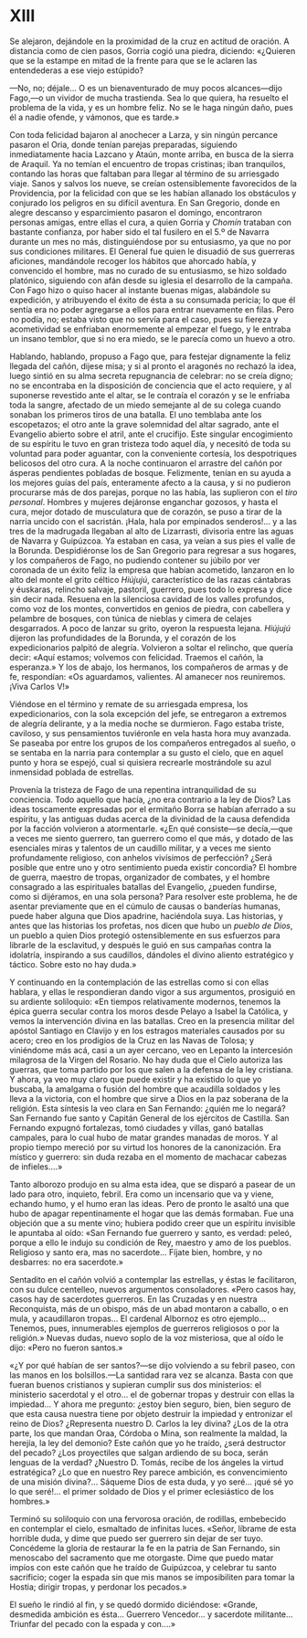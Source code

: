# XIII

Se alejaron, dejándole en la proximidad de la cruz en actitud de oración.
A distancia como de cien pasos, Gorria cogió una piedra, diciendo: «¿Quieren
que se la estampe en mitad de la frente para que se le aclaren las entendederas
a ese viejo estúpido?

—No, no; déjale... O es un bienaventurado de muy pocos alcances—dijo Fago,—o un
vividor de mucha trastienda. Sea lo que quiera, ha resuelto el problema de la
vida, y es un hombre feliz. No se le haga ningún daño, pues él a nadie ofende,
y vámonos, que es tarde.»

Con toda felicidad bajaron al anochecer a Larza, y sin ningún percance pasaron
el Oria, donde tenían parejas preparadas, siguiendo inmediatamente hacia
Lazcano y Ataún, monte arriba, en busca de la sierra de Araquil. Ya no temían
el encuentro de tropas cristinas; iban tranquilos, contando las horas que
faltaban para llegar al término de su arriesgado viaje. Sanos y salvos los
nueve, se creían ostensiblemente favorecidos de la Providencia, por la
felicidad con que se les habían allanado los obstáculos y conjurado los
peligros en su difícil aventura. En San Gregorio, donde en alegre descanso
y esparcimiento pasaron el domingo, encontraron personas amigas, entre ellas el
cura, a quien Gorria y *Chomín* trataban con bastante confianza, por haber sido
el tal fusilero en el 5.º de Navarra durante un mes no más, distinguiéndose por
su entusiasmo, ya que no por sus condiciones militares. El General fue quien le
disuadió de sus guerreras aficiones, mandándole recoger los hábitos que
ahorcado había, y convencido el hombre, mas no curado de su entusiasmo, se hizo
soldado platónico, siguiendo con afán desde su iglesia el desarrollo de la
campaña. Con Fago hizo o quiso hacer al instante buenas migas, alabándole su
expedición, y atribuyendo el éxito de ésta a su consumada pericia; lo que él
sentía era no poder agregarse a ellos para entrar nuevamente en filas. Pero no
podía, no; estaba visto que no servía para el caso, pues su fiereza
y acometividad se enfriaban enormemente al empezar el fuego, y le entraba un
insano temblor, que si no era miedo, se le parecía como un huevo a otro.

Hablando, hablando, propuso a Fago que, para festejar dignamente la feliz
llegada del cañón, dijese misa; y si al pronto el aragonés no rechazó la idea,
luego sintió en su alma secreta repugnancia de celebrar: no se creía digno; no
se encontraba en la disposición de conciencia que el acto requiere, y al
suponerse revestido ante el altar, se le contraía el corazón y se le enfriaba
toda la sangre, afectado de un miedo semejante al de su colega cuando sonaban
los primeros tiros de una batalla. El uno temblaba ante los escopetazos; el
otro ante la grave solemnidad del altar sagrado, ante el Evangelio abierto
sobre el atril, ante el crucifijo. Este singular encogimiento de su espíritu le
tuvo en gran tristeza todo aquel día, y necesitó de toda su voluntad para poder
aguantar, con la conveniente cortesía, los despotriques belicosos del otro
cura. A la noche continuaron el arrastre del cañón por ásperas pendientes
pobladas de bosque. Felizmente, tenían en su ayuda a los mejores guías del
país, enteramente afecto a la causa, y si no pudieron procurarse más de dos
parejas, porque no las había, las suplieron con el *tiro personal*. Hombres
y mujeres dejáronse enganchar gozosos, y hasta el cura, mejor dotado de
musculatura que de corazón, se puso a tirar de la narria uncido con el
sacristán. ¡Hala, hala por empinados senderos!... y a las tres de la madrugada
llegaban al alto de Lizarrasti, divisoria entre las aguas de Navarra
y Guipúzcoa. Ya estaban en casa, ya veían a sus pies el valle de la Borunda.
Despidiéronse los de San Gregorio para regresar a sus hogares, y los compañeros
de Fago, no pudiendo contener su júbilo por ver coronada de un éxito feliz la
empresa que habían acometido, lanzaron en lo alto del monte el grito céltico
*Hiújujú*, característico de las razas cántabras y éuskaras, relincho salvaje,
pastoril, guerrero, pues todo lo expresa y dice sin decir nada. Resuena en la
silenciosa cavidad de los valles profundos, como voz de los montes, convertidos
en genios de piedra, con cabellera y pelambre de bosques, con túnica de nieblas
y cimera de celajes desgarrados. A poco de lanzar su grito, oyeron la respuesta
lejana. *Hiújujú* dijeron las profundidades de la Borunda, y el corazón de los
expedicionarios palpitó de alegría. Volvieron a soltar el relincho, que quería
decir: «Aquí estamos; volvemos con felicidad. Traemos el cañón, la esperanza.»
Y los de abajo, los hermanos, los compañeros de armas y de fe, respondían: «Os
aguardamos, valientes. Al amanecer nos reuniremos. ¡Viva Carlos V!»

Viéndose en el término y remate de su arriesgada empresa, los expedicionarios,
con la sola excepción del jefe, se entregaron a extremos de alegría delirante,
y a la media noche se durmieron. Fago estaba triste, caviloso, y sus
pensamientos tuviéronle en vela hasta hora muy avanzada. Se paseaba por entre
los grupos de los compañeros entregados al sueño, o se sentaba en la narria
para contemplar a su gusto el cielo, que en aquel punto y hora se espejó, cual
si quisiera recrearle mostrándole su azul inmensidad poblada de estrellas.

Provenía la tristeza de Fago de una repentina intranquilidad de su conciencia.
Todo aquello que hacía, ¿no era contrario a la ley de Dios? Las ideas
toscamente expresadas por el ermitaño Borra se habían aferrado a su espíritu,
y las antiguas dudas acerca de la divinidad de la causa defendida por la
facción volvieron a atormentarle. «¿En qué consiste—se decía,—que a veces me
siento guerrero, tan guerrero como el que más, y dotado de las esenciales miras
y talentos de un caudillo militar, y a veces me siento profundamente religioso,
con anhelos vivísimos de perfección? ¿Será posible que entre uno y otro
sentimiento pueda existir concordia? El hombre de guerra, maestro de tropas,
organizador de combates, y el hombre consagrado a las espirituales batallas del
Evangelio, ¿pueden fundirse, como si dijéramos, en una sola persona? Para
resolver este problema, he de asentar previamente que en el cúmulo de causas
o banderías humanas, puede haber alguna que Dios apadrine, haciéndola suya. Las
historias, y antes que las historias los profetas, nos dicen que hubo un
*pueblo de Dios*, un pueblo a quien Dios protegió ostensiblemente en sus
esfuerzos para librarle de la esclavitud, y después le guió en sus campañas
contra la idolatría, inspirando a sus caudillos, dándoles el divino aliento
estratégico y táctico. Sobre esto no hay duda.»

Y continuando en la contemplación de las estrellas como si con ellas hablara,
y ellas le respondieran dando vigor a sus argumentos, prosiguió en su ardiente
soliloquio: «En tiempos relativamente modernos, tenemos la épica guerra secular
contra los moros desde Pelayo a Isabel la Católica, y vemos la intervención
divina en las batallas. Creo en la presencia militar del apóstol Santiago en
Clavijo y en los estragos materiales causados por su acero; creo en los
prodigios de la Cruz en las Navas de Tolosa; y viniéndome más acá, casi a un
ayer cercano, veo en Lepanto la intercesión milagrosa de la Virgen del Rosario.
No hay duda que el Cielo autoriza las guerras, que toma partido por los que
salen a la defensa de la ley cristiana. Y ahora, ya veo muy claro que puede
existir y ha existido lo que yo buscaba, la amalgama o fusión del hombre que
acaudilla soldados y les lleva a la victoria, con el hombre que sirve a Dios en
la paz soberana de la religión. Esta síntesis la veo clara en San Fernando:
¿quién me lo negará? San Fernando fue santo y Capitán General de los ejércitos
de Castilla. San Fernando expugnó fortalezas, tomó ciudades y villas, ganó
batallas campales, para lo cual hubo de matar grandes manadas de moros. Y al
propio tiempo mereció por su virtud los honores de la canonización. Era místico
y guerrero: sin duda rezaba en el momento de machacar cabezas de infieles....»

Tanto alborozo produjo en su alma esta idea, que se disparó a pasear de un lado
para otro, inquieto, febril. Era como un incensario que va y viene, echando
humo, y el humo eran las ideas. Pero de pronto le asaltó una que hubo de apagar
repentinamente el hogar que las demás formaban. Fue una objeción que a su mente
vino; hubiera podido creer que un espíritu invisible le apuntaba al oído: «San
Fernando fue guerrero y santo, es verdad: peleó, porque a ello le indujo su
condición de Rey, maestro y amo de los pueblos. Religioso y santo era, mas no
sacerdote... Fíjate bien, hombre, y no desbarres: no era sacerdote.»

Sentadito en el cañón volvió a contemplar las estrellas, y éstas le
facilitaron, con su dulce centelleo, nuevos argumentos consoladores. «Pero
casos hay, casos hay de sacerdotes guerreros. En las Cruzadas y en nuestra
Reconquista, más de un obispo, más de un abad montaron a caballo, o en mula,
y acaudillaron tropas... El cardenal Albornoz es otro ejemplo... Tenemos, pues,
innumerables ejemplos de guerreros religiosos o por la religión.» Nuevas dudas,
nuevo soplo de la voz misteriosa, que al oído le dijo: «Pero no fueron santos.»

«¿Y por qué habían de ser santos?—se dijo volviendo a su febril paseo, con las
manos en los bolsillos.—La santidad rara vez se alcanza. Basta con que fueran
buenos cristianos y supieran cumplir sus dos ministerios: el ministerio
sacerdotal y el otro... el de gobernar tropas y destruir con ellas la
impiedad... Y ahora me pregunto: ¿estoy bien seguro, bien, bien seguro de que
esta causa nuestra tiene por objeto destruir la impiedad y entronizar el reino
de Dios? ¿Representa nuestro D. Carlos la ley divina? ¿Los de la otra parte,
los que mandan Oraa, Córdoba o Mina, son realmente la maldad, la herejía, la
ley del demonio? Este cañón que yo he traído, ¿será destructor del pecado? ¿Los
proyectiles que salgan ardiendo de su boca, serán lenguas de la verdad?
¿Nuestro D. Tomás, recibe de los ángeles la virtud estratégica? ¿Lo que en
nuestro Rey parece ambición, es convencimiento de una misión divina?... Sáqueme
Dios de esta duda, y yo seré... ¡qué sé yo lo que seré!... el primer soldado de
Dios y el primer eclesiástico de los hombres.»

Terminó su soliloquio con una fervorosa oración, de rodillas, embebecido en
contemplar el cielo, esmaltado de infinitas luces. «Señor, líbrame de esta
horrible duda, y dime que puedo ser guerrero sin dejar de ser tuyo. Concédeme
la gloria de restaurar la fe en la patria de San Fernando, sin menoscabo del
sacramento que me otorgaste. Dime que puedo matar impíos con este cañón que he
traído de Guipúzcoa, y celebrar tu santo sacrificio; coger la espada sin que
mis manos se imposibiliten para tomar la Hostia; dirigir tropas, y perdonar los
pecados.»

El sueño le rindió al fin, y se quedó dormido diciéndose: «Grande, desmedida
ambición es ésta... Guerrero Vencedor... y sacerdote militante... Triunfar del
pecado con la espada y con....»

